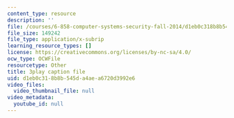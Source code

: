 ```yaml
---
content_type: resource
description: ''
file: /courses/6-858-computer-systems-security-fall-2014/d1eb0c318b8b545da4aea6720d3992e6_2PO8h1pVW50.vtt
file_size: 149242
file_type: application/x-subrip
learning_resource_types: []
license: https://creativecommons.org/licenses/by-nc-sa/4.0/
ocw_type: OCWFile
resourcetype: Other
title: 3play caption file
uid: d1eb0c31-8b8b-545d-a4ae-a6720d3992e6
video_files:
  video_thumbnail_file: null
video_metadata:
  youtube_id: null
---
```

